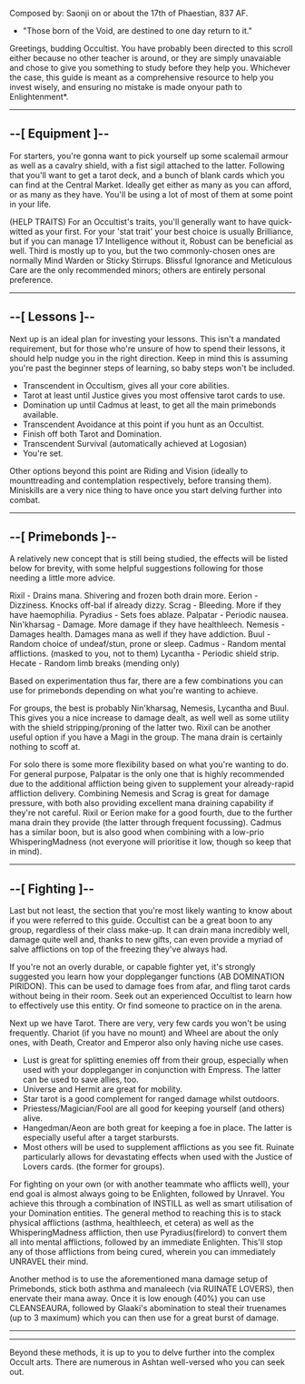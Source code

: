 Composed by: Saonji on or about the 17th of Phaestian, 837 AF.

   - "Those born of the Void, are destined to one day return to it."

Greetings, budding Occultist. You have probably been directed to this
scroll either because no other teacher is around, or they are simply
unavaiable and chose to give you something to study before they help
you. Whichever the case, this guide is meant as a comprehensive resource
to help you invest wisely, and ensuring no mistake is made onyour path
to Enlightenment*.

-----------------
--[ Equipment ]--
-----------------

For starters, you're gonna want to pick yourself up some scalemail
armour as well as a cavalry shield, with a fist sigil attached to the
latter. Following that you'll want to get a tarot deck, and a bunch of
blank cards which you can find at the Central Market. Ideally get either
as many as you can afford, or as many as they have. You'll be using a
lot of most of them at some point in your life.

(HELP TRAITS)
For an Occultist's traits, you'll generally want to have quick-witted as
your first. For your 'stat trait' your best choice is usually
Brilliance, but if you can manage 17 Intelligence without it, Robust can
be beneficial as well. Third is mostly up to you, but the two
commonly-chosen ones are normally Mind Warden or Sticky Stirrups.
Blissful Ignorance and Meticulous Care are the only recommended minors;
others are entirely personal preference.

---------------
--[ Lessons ]--
---------------

Next up is an ideal plan for investing your lessons. This isn't a
mandated requirement, but for those who're unsure of how to spend their
lessons, it should help nudge you in the right direction. Keep in mind
this is assuming you're past the beginner steps of learning, so baby
steps won't be included.

 - Transcendent in Occultism, gives all your core abilities.
- Tarot at least until Justice gives you most offensive tarot cards to
use.
- Domination up until Cadmus at least, to get all the main primebonds
available.
 - Transcendent Avoidance at this point if you hunt as an Occultist.
 - Finish off both Tarot and Domination.
 - Transcendent Survival (automatically achieved at Logosian)
 - You're set.

Other options beyond this point are Riding and Vision (ideally to
mounttreading and contemplation respectively, before transing them).
Miniskills are a very nice thing to have once you start delving further
into combat.

------------------
--[ Primebonds ]--
------------------

A relatively new concept that is still being studied, the effects will
be listed below for brevity, with some helpful suggestions following for
those needing a little more advice.

Rixil - Drains mana. Shivering and frozen both drain more.
Eerion - Dizziness. Knocks off-bal if already dizzy.
Scrag - Bleeding. More if they have haemophilia.
Pyradius - Sets foes ablaze.
Palpatar - Periodic nausea.
Nin'kharsag - Damage. More damage if they have healthleech.
Nemesis - Damages health. Damages mana as well if they have addiction.
Buul - Random choice of undeaf/stun, prone or sleep.
Cadmus - Random mental afflictions. (masked to you, not to them)
Lycantha - Periodic shield strip.
Hecate - Random limb breaks (mending only)

Based on experimentation thus far, there are a few combinations you can
use for primebonds depending on what you're wanting to achieve.

For groups, the best is probably Nin'kharsag, Nemesis, Lycantha and
Buul. This gives you a nice increase to damage dealt, as well well as
some utility with the shield stripping/proning of the latter two. Rixil
can be another useful option if you have a Magi in the group. The mana
drain is certainly nothing to scoff at.

For solo there is some more flexibility based on what you're wanting to
do. For general purpose, Palpatar is the only one that is highly
recommended due to the additional affliction being given to supplement
your already-rapid affliction delivery. Combining Nemesis and Scrag is
great for damage pressure, with both also providing excellent mana
draining capability if they're not careful. Rixil or Eerion make for a
good fourth, due to the further mana drain they provide (the latter
through frequent focussing). Cadmus has a similar boon, but is also good
when combining with a low-prio WhisperingMadness (not everyone will
prioritise it low, though so keep that in mind).

----------------
--[ Fighting ]--
----------------

Last but not least, the section that you're most likely wanting to know
about if you were referred to this guide. Occultist can be a great boon
to any group, regardless of their class make-up. It can drain mana
incredibly well, damage quite well and, thanks to new gifts, can even
provide a myriad of salve afflictions on top of the freezing they've
always had.

If you're not an overly durable, or capable fighter yet, it's strongly
suggested you learn how your doppleganger functions (AB DOMINATION
PIRIDON). This can be used to damage foes from afar, and fling tarot
cards without being in their room. Seek out an experienced Occultist to
learn how to effectively use this entity. Or find someone to practice on
in the arena.

Next up we have Tarot. There are very, very few cards you won't be using
frequently. Chariot (if you have no mount) and Wheel are about the only
ones, with Death, Creator and Emperor also only having niche use cases.

- Lust is great for splitting enemies off from their group, especially
when used with your doppleganger in conjunction with Empress. The latter
can be used to save allies, too.
- Universe and Hermit are great for mobility.
- Star tarot is a good complement for ranged damage whilst outdoors.
- Priestess/Magician/Fool are all good for keeping yourself (and others)
alive.
- Hangedman/Aeon are both great for keeping a foe in place. The latter
is especially useful after a target starbursts.
- Most others will be used to supplement afflictions as you see fit.
Ruinate particularly allows for devastating effects when used with the
Justice of Lovers cards. (the former for groups).

For fighting on your own (or with another teammate who afflicts well),
your end goal is almost always going to be Enlighten, followed by
Unravel. You achieve this through a combination of INSTILL as well as
smart utilisation of your Domination entities. The general method to
reaching this is to stack physical afflictions (asthma, healthleech, et
cetera) as well as the WhisperingMadness affliction, then use
Pyradius(firelord) to convert them all into mental afflictions, followed
by an immediate Enlighten. This'll stop any of those afflictions from
being cured, wherein you can immediately UNRAVEL their mind.

Another method is to use the aforementioned mana damage setup of
Primebonds, stick both asthma and manaleech (via RUINATE LOVERS), then
enervate their mana away. Once it is low enough (40%) you can use
CLEANSEAURA, followed by Glaaki's abomination to steal their truenames
(up to 3 maximum) which you can then use for a great burst of damage.

-------------------------

-------------------------

Beyond these methods, it is up to you to delve further into the complex
Occult arts. There are numerous in Ashtan well-versed who you can seek
out.

